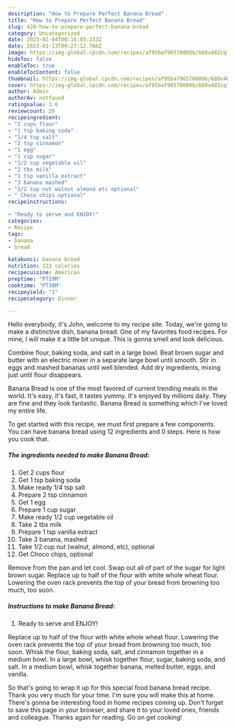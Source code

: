```yaml
---
description: "How to Prepare Perfect Banana Bread"
title: "How to Prepare Perfect Banana Bread"
slug: 428-how-to-prepare-perfect-banana-bread
category: Uncategorized
date: 2023-02-04T00:16:03.233Z
date: 2023-01-13T09:27:12.766Z
image: https://img-global.cpcdn.com/recipes/af95ba796578009b/680x482cq70/banana-bread-recipe-main-photo.jpg
hideToc: false
enableToc: true
enableTocContent: false
thumbnail: https://img-global.cpcdn.com/recipes/af95ba796578009b/680x482cq70/banana-bread-recipe-main-photo.jpg
cover: https://img-global.cpcdn.com/recipes/af95ba796578009b/680x482cq70/banana-bread-recipe-main-photo.jpg
author: Admin
authorAv: notfound
ratingvalue: 3.6
reviewcount: 20
recipeingredient:
- "2 cups flour"
- "1 tsp baking soda"
- "1/4 tsp salt"
- "2 tsp cinnamon"
- "1 egg"
- "1 cup sugar"
- "1/2 cup vegetable oil"
- "2 tbs milk"
- "1 tsp vanilla extract"
- "3 banana mashed"
- "1/2 cup nut walnut almond etc optional"
- " Choco chips optional"
recipeinstructions:

- "Ready to serve and ENJOY!"
categories:
- Recipe
tags:
- banana
- bread

katakunci: banana bread 
nutrition: 223 calories
recipecuisine: American
preptime: "PT19M"
cooktime: "PT30M"
recipeyield: "1"
recipecategory: Dinner

---
```



Hello everybody, it's John, welcome to my recipe site. Today, we're going to make a distinctive dish, banana bread. One of my favorites food recipes. For mine, I will make it a little bit unique. This is gonna smell and look delicious.

Combine flour, baking soda, and salt in a large bowl. Beat brown sugar and butter with an electric mixer in a separate large bowl until smooth. Stir in eggs and mashed bananas until well blended. Add dry ingredients, mixing just until flour disappears.

Banana Bread is one of the most favored of current trending meals in the world. It's easy, it's fast, it tastes yummy. It's enjoyed by millions daily. They are fine and they look fantastic. Banana Bread is something which I've loved my entire life.


To get started with this recipe, we must first prepare a few components. You can have banana bread using 12 ingredients and 0 steps. Here is how you cook that.

<!--inarticleads1-->

##### The ingredients needed to make Banana Bread:

1. Get 2 cups flour
1. Get 1 tsp baking soda
1. Make ready 1/4 tsp salt
1. Prepare 2 tsp cinnamon
1. Get 1 egg
1. Prepare 1 cup sugar
1. Make ready 1/2 cup vegetable oil
1. Take 2 tbs milk
1. Prepare 1 tsp vanilla extract
1. Take 3 banana, mashed
1. Take 1/2 cup nut (walnut, almond, etc), optional
1. Get  Choco chips, optional


Remove from the pan and let cool. Swap out all of part of the sugar for light brown sugar. Replace up to half of the flour with white whole wheat flour. Lowering the oven rack prevents the top of your bread from browning too much, too soon. 

<!--inarticleads2-->

##### Instructions to make Banana Bread:


1. Ready to serve and ENJOY!

Replace up to half of the flour with white whole wheat flour. Lowering the oven rack prevents the top of your bread from browning too much, too soon. Whisk the flour, baking soda, salt, and cinnamon together in a medium bowl. In a large bowl, whisk together flour, sugar, baking soda, and salt. In a medium bowl, whisk together banana, melted butter, eggs, and vanilla. 

So that's going to wrap it up for this special food banana bread recipe. Thank you very much for your time. I'm sure you will make this at home. There's gonna be interesting food in home recipes coming up. Don't forget to save this page in your browser, and share it to your loved ones, friends and colleague. Thanks again for reading. Go on get cooking!
